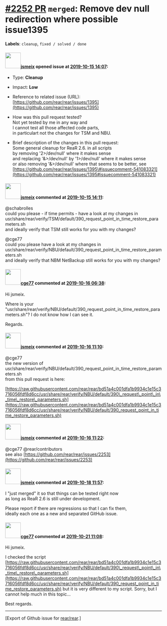 [\#2252 PR](https://github.com/rear/rear/pull/2252) `merged`: Remove dev null redirection where possible issue1395
==================================================================================================================

**Labels**: `cleanup`, `fixed / solved / done`

#### <img src="https://avatars.githubusercontent.com/u/1788608?u=925fc54e2ce01551392622446ece427f51e2f0ce&v=4" width="50">[jsmeix](https://github.com/jsmeix) opened issue at [2019-10-15 14:07](https://github.com/rear/rear/pull/2252):

-   Type: **Cleanup**

-   Impact: **Low**

-   Reference to related issue (URL):  
    [https://github.com/rear/rear/issues/1395](https://github.com/rear/rear/issues/1395)

-   How was this pull request tested?  
    Not yet tested by me in any way and  
    I cannot test all those affected code parts,  
    in particulart not the changes for TSM and NBU.

-   Brief description of the changes in this pull request:  
    Some general cleanup for ReaR 2.6. in all scripts  
    by removing '2&gt;/dev/null' where it makes sense  
    and replacing '&&gt;/dev/null' by '1&gt;/dev/null' where it makes
    sense  
    or also removing '&&gt;/dev/null' where that seems to be better,
    see  
    [https://github.com/rear/rear/issues/1395\#issuecomment-541083321](https://github.com/rear/rear/issues/1395#issuecomment-541083321)

#### <img src="https://avatars.githubusercontent.com/u/1788608?u=925fc54e2ce01551392622446ece427f51e2f0ce&v=4" width="50">[jsmeix](https://github.com/jsmeix) commented at [2019-10-15 14:11](https://github.com/rear/rear/pull/2252#issuecomment-542232280):

@schabrolles  
could you please - if time permits - have a look at my changes in  
usr/share/rear/verify/TSM/default/390\_request\_point\_in\_time\_restore\_parameters.sh  
and ideally verify that TSM still works for you with my changes?

@cge77  
could you please have a look at my changes in  
usr/share/rear/verify/NBU/default/390\_request\_point\_in\_time\_restore\_parameters.sh  
and ideally verify that NBM NetBackup still works for you with my
changes?

#### <img src="https://avatars.githubusercontent.com/u/55893275?v=4" width="50">[cge77](https://github.com/cge77) commented at [2019-10-16 06:38](https://github.com/rear/rear/pull/2252#issuecomment-542545165):

Hi jsmeix.

Where is your
"usr/share/rear/verify/NBU/default/390\_request\_point\_in\_time\_restore\_parameters.sh"?
I do not know how I can see it.

Regards.

#### <img src="https://avatars.githubusercontent.com/u/1788608?u=925fc54e2ce01551392622446ece427f51e2f0ce&v=4" width="50">[jsmeix](https://github.com/jsmeix) commented at [2019-10-16 11:10](https://github.com/rear/rear/pull/2252#issuecomment-542650269):

@cge77  
the new version of  
usr/share/rear/verify/NBU/default/390\_request\_point\_in\_time\_restore\_parameters.sh  
from this pull request is here:

[https://raw.githubusercontent.com/rear/rear/bd51a4c001dfa1b9934c1e15c3716056fdf8d6cc/usr/share/rear/verify/NBU/default/390\_request\_point\_in\_time\_restore\_parameters.sh](https://raw.githubusercontent.com/rear/rear/bd51a4c001dfa1b9934c1e15c3716056fdf8d6cc/usr/share/rear/verify/NBU/default/390_request_point_in_time_restore_parameters.sh)

#### <img src="https://avatars.githubusercontent.com/u/1788608?u=925fc54e2ce01551392622446ece427f51e2f0ce&v=4" width="50">[jsmeix](https://github.com/jsmeix) commented at [2019-10-16 11:22](https://github.com/rear/rear/pull/2252#issuecomment-542654042):

@cge77 @rear/contributors  
see also
[https://github.com/rear/rear/issues/2253](https://github.com/rear/rear/issues/2253)

#### <img src="https://avatars.githubusercontent.com/u/1788608?u=925fc54e2ce01551392622446ece427f51e2f0ce&v=4" width="50">[jsmeix](https://github.com/jsmeix) commented at [2019-10-18 11:57](https://github.com/rear/rear/pull/2252#issuecomment-543700042):

I "just merged" it so that things can be tested right now  
as long as ReaR 2.6 is still under development.

Please report if there are regressions so that I can fix them,  
ideally each one as a new and separated GitHub issue.

#### <img src="https://avatars.githubusercontent.com/u/55893275?v=4" width="50">[cge77](https://github.com/cge77) commented at [2019-10-21 11:08](https://github.com/rear/rear/pull/2252#issuecomment-544465841):

Hi jsmeix.

I checked the script
[https://raw.githubusercontent.com/rear/rear/bd51a4c001dfa1b9934c1e15c3716056fdf8d6cc/usr/share/rear/verify/NBU/default/390\_request\_point\_in\_time\_restore\_parameters.sh](https://raw.githubusercontent.com/rear/rear/bd51a4c001dfa1b9934c1e15c3716056fdf8d6cc/usr/share/rear/verify/NBU/default/390_request_point_in_time_restore_parameters.sh)
but it is very different to my script. Sorry, but I cannot help much in
this topic...

Best regards.

------------------------------------------------------------------------

\[Export of Github issue for
[rear/rear](https://github.com/rear/rear).\]
